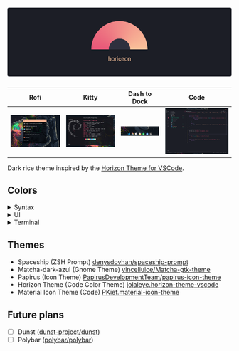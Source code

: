 # ![horiceon](https://raw.githubusercontent.com/shiftgeist/horiceon/master/.github/horiceon.png)

|  Rofi  | Kitty | Dash to Dock |  Code  |
| :----: | :---: | :----------: | :----: |
| ![rofi](https://raw.githubusercontent.com/shiftgeist/horiceon/master/.github/rofi.png) | ![kitty](https://raw.githubusercontent.com/shiftgeist/horiceon/master/.github/kitty.png) | ![dash-to-dock](https://raw.githubusercontent.com/shiftgeist/horiceon/master/.github/dash-to-dock.png) | ![code](https://raw.githubusercontent.com/shiftgeist/horiceon/master/.github/code.png) |

Dark rice theme inspired by the [Horizon Theme for VSCode](https://horizontheme.netlify.com/).

## Colors

<details>
    <summary>Syntax</summary>
    
* ![#B877DB](https://placehold.it/15/B877DB/000000?text=+) `#B877DB`
* ![#25B2BC](https://placehold.it/15/25B2BC/000000?text=+) `#25B2BC`
* ![#E95678](https://placehold.it/15/E95678/000000?text=+) `#E95678`
* ![#F09383](https://placehold.it/15/F09383/000000?text=+) `#F09383`
* ![#FAB795](https://placehold.it/15/FAB795/000000?text=+) `#FAB795`
* ![#FAC29A](https://placehold.it/15/FAC29A/000000?text=+) `#FAC29A`
</details>

<details>
    <summary>UI</summary>

* ![#16161C](https://placehold.it/15/16161C/000000?text=+) `#16161C`
* ![#1A1C23](https://placehold.it/15/1A1C23/000000?text=+) `#1A1C23`
* ![#1C1E26](https://placehold.it/15/1C1E26/000000?text=+) `#1C1E26`
* ![#232530](https://placehold.it/15/232530/000000?text=+) `#232530`
* ![#2E303E](https://placehold.it/15/2E303E/000000?text=+) `#2E303E`
* ![#6C6F93](https://placehold.it/15/6C6F93/000000?text=+) `#6C6F93`
* ![#E9436F](https://placehold.it/15/E9436F/000000?text=+) `#E9436F`
* ![#F43E5C](https://placehold.it/15/F43E5C/000000?text=+) `#F43E5C`
* ![#09F7A0](https://placehold.it/15/09F7A0/000000?text=+) `#09F7A0`
* ![#27D796](https://placehold.it/15/27D796/000000?text=+) `#27D796`
* ![#21BFC2](https://placehold.it/15/21BFC2/000000?text=+) `#21BFC2`
* ![#FAB28E](https://placehold.it/15/FAB28E/000000?text=+) `#FAB28E`
</details>

<details>
    <summary>Terminal</summary>

* ![#16161C](https://placehold.it/15/16161C/000000?text=+) `#16161C`
* ![#1A1C23](https://placehold.it/15/1A1C23/000000?text=+) `#1A1C23`
* ![#E95678](https://placehold.it/15/E95678/000000?text=+) `#E95678`
* ![#EC6A88](https://placehold.it/15/EC6A88/000000?text=+) `#EC6A88`
* ![#29D398](https://placehold.it/15/29D398/000000?text=+) `#29D398`
* ![#3FDAA4](https://placehold.it/15/3FDAA4/000000?text=+) `#3FDAA4`
* ![#FAB795](https://placehold.it/15/FAB795/000000?text=+) `#FAB795`
* ![#FBC3A7](https://placehold.it/15/FBC3A7/000000?text=+) `#FBC3A7`
* ![#26BBD9](https://placehold.it/15/26BBD9/000000?text=+) `#26BBD9`
* ![#3FC6DE](https://placehold.it/15/3FC6DE/000000?text=+) `#3FC6DE`
* ![#EE64AE](https://placehold.it/15/EE64AE/000000?text=+) `#EE64AE`
* ![#F075B7](https://placehold.it/15/F075B7/000000?text=+) `#F075B7`
* ![#59E3E3](https://placehold.it/15/59E3E3/000000?text=+) `#59E3E3`
* ![#6BE6E6](https://placehold.it/15/6BE6E6/000000?text=+) `#6BE6E6`
* ![#FADAD1](https://placehold.it/15/FADAD1/000000?text=+) `#FADAD1`
* ![#FDF0ED](https://placehold.it/15/FDF0ED/000000?text=+) `#FDF0ED`
</details>

## Themes

* Spaceship (ZSH Prompt) [denysdovhan/spaceship-prompt](https://github.com/denysdovhan/spaceship-prompt)
* Matcha-dark-azul (Gnome Theme) [vinceliuice/Matcha-gtk-theme](https://github.com/vinceliuice/Matcha-gtk-theme)
* Papirus (Icon Theme) [PapirusDevelopmentTeam/papirus-icon-theme](https://github.com/PapirusDevelopmentTeam/papirus-icon-theme)
* Horizon Theme (Code Color Theme) [jolaleye.horizon-theme-vscode](https://marketplace.visualstudio.com/items?itemName=jolaleye.horizon-theme-vscode)
* Material Icon Theme (Code) [PKief.material-icon-theme](https://marketplace.visualstudio.com/items?itemName=PKief.material-icon-theme)

## Future plans

* [ ] Dunst ([dunst-project/dunst](https://github.com/dunst-project/dunst))
* [ ] Polybar ([polybar/polybar](https://github.com/polybar/polybar))
